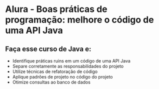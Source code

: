 # Alura - Boas práticas de programação: melhore o código de uma API Java

## Faça esse curso de Java e:
- Identifique práticas ruins em um código de uma API Java
- Separe corretamente as responsabilidades do projeto
- Utilize técnicas de refatoração de código
- Aplique padrões de projeto no código do projeto
- Otimize consultas ao banco de dados